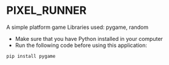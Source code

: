 # PIXEL_RUNNER
A simple platform game
Libraries used: pygame, random
- Make sure that you have Python installed in your computer
- Run the following code before using this application:

```pip install pygame```





